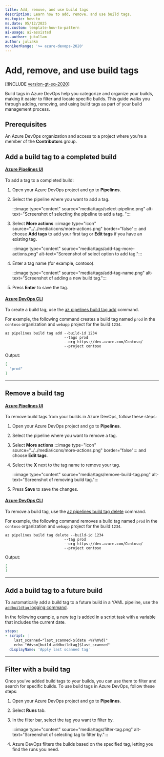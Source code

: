 ```yaml
---
title: Add, remove, and use build tags
description: Learn how to add, remove, and use build tags. 
ms.topic: how-to 
ms.date: 05/12/2025
ms.custom: template-how-to-pattern
ai-usage: ai-assisted
ms.author: jukullam
author: juliakm
monikerRange: '>= azure-devops-2020'
---
```


# Add, remove, and use build tags

[!INCLUDE [version-gt-eq-2020](../../includes/version-gt-eq-2020.md)]

Build tags in Azure DevOps help you categorize and organize your builds, making it easier to filter and locate specific builds. This guide walks you through adding, removing, and using build tags as part of your build management process.  

## Prerequisites

An Azure DevOps organization and access to a project where you're a member of the **Contributors** group.

## Add a build tag to a completed build

#### [Azure Pipelines UI](#azure-pipelines-ui)

To add a tag to a completed build:

1. Open your Azure DevOps project and go to **Pipelines**.
1. Select the pipeline where you want to add a tag.

    :::image type="content" source="media/tags/select-pipeline.png" alt-text="Screenshot of selecting the pipeline to add a tag. ":::

1. Select **More actions** :::image type="icon" source="../../media/icons/more-actions.png" border="false"::: and choose **Add tags** to add your first tag or **Edit tags** if you have an existing tag. 

    :::image type="content" source="media/tags/add-tag-more-actions.png" alt-text="Screenshot of select option to add tag.":::

1. Enter a tag name (for example, contoso).

    :::image type="content" source="media/tags/add-tag-name.png" alt-text="Screenshot of adding a new build tag.":::

1. Press **Enter**  to save the tag.

#### [Azure DevOps CLI](#azure-devops-cli)

To create a build tag, use the [az pipelines build tag add](/cli/azure/pipelines/build/tag#az-pipelines-build-tag-add) command.

For example, the following command creates a build tag named `prod` in the `contoso` organization and `webapp` project for the build `1234`.

```azurecli
az pipelines build tag add --build-id 1234
                           --tags prod
                           --org https://dev.azure.com/Contoso/
                           --project contoso
```
Output:

```json
[
  "prod"
]
```

---


## Remove a build tag

#### [Azure Pipelines UI](#tab/azure-pipelines-ui)

To remove build tags from your builds in Azure DevOps, follow these steps:

1. Open your Azure DevOps project and go to **Pipelines**.
1. Select the pipeline where you want to remove a tag.
1. Select **More actions** :::image type="icon" source="../../media/icons/more-actions.png" border="false"::: and choose **Edit tags**. 
1. Select the **X** next to the tag name to remove your tag.

    :::image type="content" source="media/tags/remove-build-tag.png" alt-text="Screenshot of removing build tag.":::

1. Press **Save** to save the changes.

#### [Azure DevOps CLI](#tab/azure-devops-cli)

To remove a build tag, use the [az pipelines build tag delete](/cli/azure/pipelines/build/tag#az-pipelines-build-tag-delete) command.

For example, the following command removes a build tag named `prod` in the `contoso` organization and `webapp` project for the build `1234`.

```azurecli
az pipelines build tag delete --build-id 1234
                           --tag prod
                           --org https://dev.azure.com/Contoso/
                           --project contoso
```

Output:

```json
[
]
```

---

## Add a build tag to a future build

To automatically add a build tag to a future build in a YAML pipeline, use the [`addbuildtag` logging command](../scripts/logging-commands.md#addbuildtag-add-a-tag-to-the-build). 

In the following example, a new tag is added in a script task with a variable that includes the current date.

```yaml
steps:
- script: |
    last_scanned="last_scanned-$(date +%Y%m%d)"
    echo "##vso[build.addbuildtag]$last_scanned"
  displayName: 'Apply last scanned tag'
```
---

## Filter with a build tag

Once you've added build tags to your builds, you can use them to filter and search for specific builds. To use build tags in Azure DevOps, follow these steps:

1. Open your Azure DevOps project and go to **Pipelines**.
1. Select **Runs** tab.
1. In the filter bar, select the tag you want to filter by.

    :::image type="content" source="media/tags/filter-tag.png" alt-text="Screenshot of selecting tag to filter by.":::

1. Azure DevOps filters the builds based on the specified tag, letting you find the runs you need.


